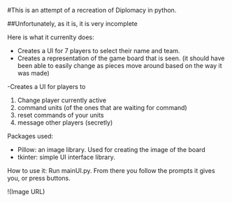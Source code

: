 
#This is an attempt of a recreation of Diplomacy in python.

##Unfortunately, as it is, it is very incomplete

Here is what it currenlty does:

- Creates a UI for 7 players to select their name and team.
- Creates a representation of the game board that is seen.
  (it should have been able to easily change as pieces move around based on the way it was made)

-Creates a UI for players to 
1. Change player currently active
2. command units (of the ones that are waiting for command)
3. reset commands of your units
4. message other players (secretly)


Packages used:

- Pillow: an image library. Used for creating the image of the board
- tkinter: simple UI interface library.


How to use it:
Run mainUI.py. From there you follow the prompts it gives you, or press buttons.

!(Image URL)
